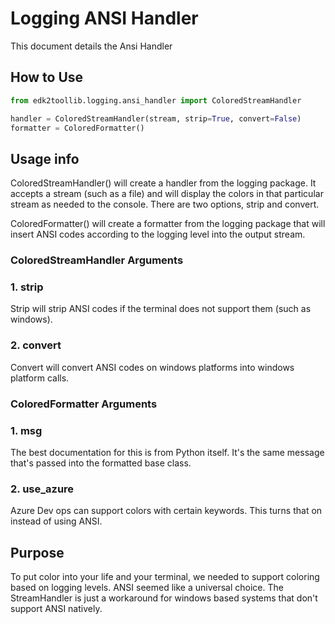 # Logging ANSI Handler

This document details the Ansi Handler

## How to Use

```python
from edk2toollib.logging.ansi_handler import ColoredStreamHandler

handler = ColoredStreamHandler(stream, strip=True, convert=False)
formatter = ColoredFormatter()
```

## Usage info

ColoredStreamHandler() will create a handler from the logging package. It
accepts a stream (such as a file) and will display the colors in that particular
stream as needed to the console. There are two options, strip and convert.

ColoredFormatter() will create a formatter from the logging package that will
insert ANSI codes according to the logging level into the output stream.

### ColoredStreamHandler Arguments

### 1. strip

Strip will strip ANSI codes if the terminal does not support them (such as
windows).

### 2. convert

Convert will convert ANSI codes on windows platforms into windows platform
calls.

### ColoredFormatter Arguments

### 1. msg

The best documentation for this is from Python itself. It's the same message
that's passed into the formatted base class.

### 2. use_azure

Azure Dev ops can support colors with certain keywords. This turns that on
instead of using ANSI.

## Purpose

  To put color into your life and your terminal, we needed to support coloring
  based on logging levels. ANSI seemed like a universal choice. The
  StreamHandler is just a workaround for windows based systems that don't
  support ANSI natively.
